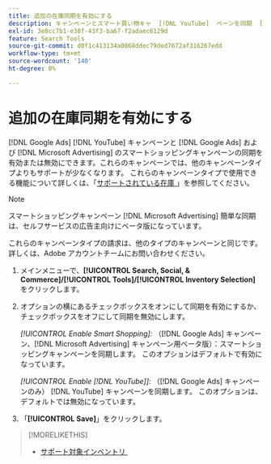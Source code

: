 ```yaml
---
title: 追加の在庫同期を有効にする
description: キャンペーンとスマート買い物キャ  [!DNL YouTube]  ペーンを同期  [!DNL Google Ads]  キャンペーンとスマート買い物キャ  [!DNL Microsoft Advertising]  ペーンを実行する方法を説明します。
exl-id: 3e8cc7b1-e38f-43f3-ba67-f2adaec6129d
feature: Search Tools
source-git-commit: d0f1c413134a0868ddec79ded7672af316267edd
workflow-type: tm+mt
source-wordcount: '140'
ht-degree: 0%

---
```


# 追加の在庫同期を有効にする

[!DNL Google Ads] [!DNL YouTube] キャンペーンと [!DNL Google Ads] および [!DNL Microsoft Advertising] のスマートショッピングキャンペーンの同期を有効または無効にできます。これらのキャンペーンでは、他のキャンペーンタイプよりもサポートが少なくなります。 これらのキャンペーンタイプで使用できる機能について詳しくは、「[&#x200B; サポートされている在庫 &#x200B;](/help/search-social-commerce/introduction/supported-inventory.md)」を参照してください。

>[!NOTE]
>
>スマートショッピングキャンペーン [!DNL Microsoft Advertising] 簡単な同期は、セルフサービスの広告主向けにベータ版になっています。

これらのキャンペーンタイプの請求は、他のタイプのキャンペーンと同じです。 詳しくは、Adobe アカウントチームにお問い合わせください。

1. メインメニューで、**[!UICONTROL Search, Social, & Commerce]/[!UICONTROL Tools]/[!UICONTROL Inventory Selection]** をクリックします。

1. オプションの横にあるチェックボックスをオンにして同期を有効にするか、チェックボックスをオフにして同期を無効にします。

   *[!UICONTROL Enable Smart Shopping]:* （[!DNL Google Ads] キャンペーン、[!DNL Microsoft Advertising] キャンペーン用ベータ版）：スマートショッピングキャンペーンを同期します。 このオプションはデフォルトで有効になっています。

   *[!UICONTROL Enable [!DNL YouTube]]:* （[!DNL Google Ads] キャンペーンのみ） [!DNL YouTube] キャンペーンを同期します。 このオプションは、デフォルトでは無効になっています。

1. 「**[!UICONTROL Save]**」をクリックします。

>[!MORELIKETHIS]
>
>* [&#x200B; サポート対象インベントリ &#x200B;](/help/search-social-commerce/introduction/supported-inventory.md)
